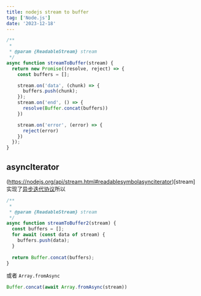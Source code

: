 ```yaml
---
title: nodejs stream to buffer
tag: ['Node.js']
date: '2023-12-18'
---
```



```js
/**
 * 
 * @param {ReadableStream} stream 
 */
async function streamToBuffer(stream) {
  return new Promise((resolve, reject) => {
    const buffers = [];

    stream.on('data', (chunk) => {
      buffers.push(chunk);
    });
    stream.on('end', () => {
      resolve(Buffer.concat(buffers))
    })

    stream.on('error', (error) => {
      reject(error)
    })
  });
}
```

## asyncIterator

(https://nodejs.org/api/stream.html#readablesymbolasynciterator)[stream]实现了[异步迭代协议](https://developer.mozilla.org/en-US/docs/Web/JavaScript/Reference/Global_Objects/Symbol/asyncIterator)所以
```js
/**
 * 
 * @param {ReadableStream} stream 
 */
async function streamToBuffer2(stream) {
  const buffers = [];
  for await (const data of stream) {
    buffers.push(data);
  }
  
  return Buffer.concat(buffers);
}
```


或者 `Array.fromAsync`

```js
Buffer.concat(await Array.fromAsync(stream))
```